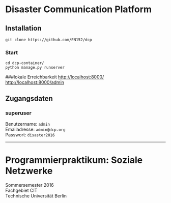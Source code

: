 # Disaster Communication Platform

## Installation
`git clone https://github.com/EN152/dcp` <br />

### Start
`cd dcp-container/` <br />
`python manage.py runserver`<br />

###lokale Erreichbarkeit
[http://localhost:8000/](http://localhost:8000/)<br />
[http://localhost:8000/admin](http://localhost:8000/admin/)<br />

## Zugangsdaten
### superuser
Benutzername: `admin`<br />
Emailadresse: `admin@dcp.org`<br />
Passwort: `disaster2016`<br />

<hr>

# Programmierpraktikum: Soziale Netzwerke
Sommersemester 2016<br />
Fachgebiet CIT<br />
Technische Universität Berlin<br />

